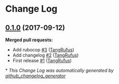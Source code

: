 # Change Log

## [0.1.0](https://github.com/TypistTech/vagrant-sudo-rsync/tree/0.1.0) (2017-09-12)
**Merged pull requests:**

- Add rubocop [\#3](https://github.com/TypistTech/vagrant-sudo-rsync/pull/3) ([TangRufus](https://github.com/TangRufus))
- Add changelog [\#2](https://github.com/TypistTech/vagrant-sudo-rsync/pull/2) ([TangRufus](https://github.com/TangRufus))
- First release [\#1](https://github.com/TypistTech/vagrant-sudo-rsync/pull/1) ([TangRufus](https://github.com/TangRufus))



\* *This Change Log was automatically generated by [github_changelog_generator](https://github.com/skywinder/Github-Changelog-Generator)*